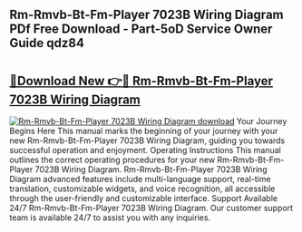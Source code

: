 ## Rm-Rmvb-Bt-Fm-Player 7023B Wiring Diagram PDf Free Download - Part-5oD Service Owner Guide qdz84

# <h2><a href="http://dfiaw9f.blite.top/?on=Rm-Rmvb-Bt-Fm-Player+7023B+Wiring+Diagram">🔗Download New 👉🔴 Rm-Rmvb-Bt-Fm-Player 7023B Wiring Diagram</a></h2>

[![Rm-Rmvb-Bt-Fm-Player 7023B Wiring Diagram download](https://i.imgur.com/lujVjoI.png)](http://dfiaw9f.blite.top/?on=Rm-Rmvb-Bt-Fm-Player+7023B+Wiring+Diagram)
Your Journey Begins Here This manual marks the beginning of your journey with your new Rm-Rmvb-Bt-Fm-Player 7023B Wiring Diagram, guiding you towards successful operation and enjoyment. Operating Instructions This manual outlines the correct operating procedures for your new Rm-Rmvb-Bt-Fm-Player 7023B Wiring Diagram. Rm-Rmvb-Bt-Fm-Player 7023B Wiring Diagram advanced features include multi-language support, real-time translation, customizable widgets, and voice recognition, all accessible through the user-friendly and customizable interface. Support Available 24/7 Rm-Rmvb-Bt-Fm-Player 7023B Wiring Diagram. Our customer support team is available 24/7 to assist you with any inquiries.
